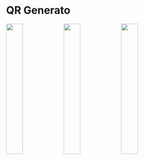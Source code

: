 # QR Generato

<img src="https://user-images.githubusercontent.com/31239471/50736857-e2ecad00-11c2-11e9-8143-ce4f7ec533e9.jpg" width="30%" height="30%"/>

<img src="https://user-images.githubusercontent.com/31239471/50736866-fe57b800-11c2-11e9-814c-952cf751bf5c.jpg" width="30%" height="30%"/>

<img src="https://user-images.githubusercontent.com/31239471/50736863-f730aa00-11c2-11e9-84e4-c701129f54b6.jpg" width="30%" height="30%"/>

